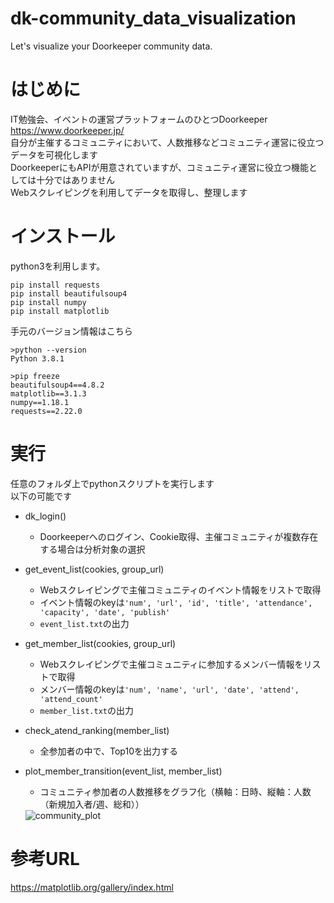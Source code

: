 # dk-community_data_visualization
Let's visualize your Doorkeeper community data.

# はじめに
IT勉強会、イベントの運営プラットフォームのひとつDoorkeeper https://www.doorkeeper.jp/  
自分が主催するコミュニティにおいて、人数推移などコミュニティ運営に役立つデータを可視化します  
DoorkeeperにもAPIが用意されていますが、コミュニティ運営に役立つ機能としては十分ではありません  
Webスクレイピングを利用してデータを取得し、整理します

# インストール
python3を利用します。  
```
pip install requests
pip install beautifulsoup4
pip install numpy
pip install matplotlib
```
手元のバージョン情報はこちら  
```
>python --version
Python 3.8.1

>pip freeze
beautifulsoup4==4.8.2
matplotlib==3.1.3
numpy==1.18.1
requests==2.22.0
```

# 実行
任意のフォルダ上でpythonスクリプトを実行します  
以下の可能です  
* dk_login()  
    * Doorkeeperへのログイン、Cookie取得、主催コミュニティが複数存在する場合は分析対象の選択  

* get_event_list(cookies, group_url)  
    * Webスクレイピングで主催コミュニティのイベント情報をリストで取得  
    * イベント情報のkeyは`'num', 'url', 'id', 'title', 'attendance', 'capacity', 'date', 'publish'`  
    * `event_list.txt`の出力  
    
* get_member_list(cookies, group_url)  
    * Webスクレイピングで主催コミュニティに参加するメンバー情報をリストで取得  
    * メンバー情報のkeyは`'num', 'name', 'url', 'date', 'attend', 'attend_count'`  
    * `member_list.txt`の出力  
    
* check_atend_ranking(member_list)  
    * 全参加者の中で、Top10を出力する  
    
* plot_member_transition(event_list, member_list)  
    * コミュニティ参加者の人数推移をグラフ化（横軸：日時、縦軸：人数（新規加入者/週、総和））  
    <img src="images/community_plot.jpg" alt="community_plot">
    
# 参考URL
https://matplotlib.org/gallery/index.html

